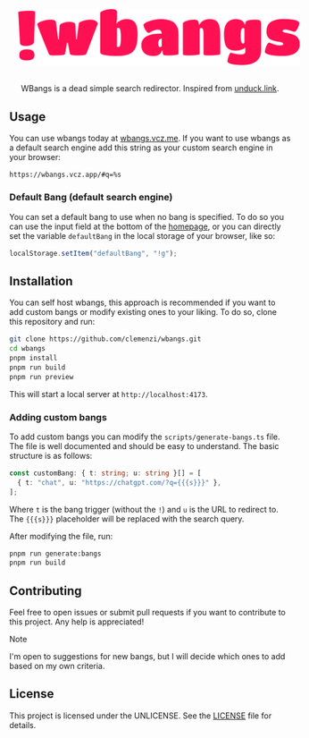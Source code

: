 <div align="center">
  <img src="./public/banner.svg" style="padding: 1rem" />
  
  WBangs is a dead simple search redirector. Inspired from [unduck.link](https://unduck.link).
</div>

## Usage

You can use wbangs today at [wbangs.vcz.me](https://wbangs.vcz.app). If you want to use wbangs as a default search engine add this string as your custom search engine in your browser:

```
https://wbangs.vcz.app/#q=%s
```

### Default Bang (default search engine)

You can set a default bang to use when no bang is specified. To do so you can use the input field at the bottom of the [homepage](https://wbangs.vcz.app), or you can directly set the variable `defaultBang` in the local storage of your browser, like so:

```javascript
localStorage.setItem("defaultBang", "!g");
```

## Installation

You can self host wbangs, this approach is recommended if you want to add custom bangs or modify existing ones to your liking. To do so, clone this repository and run:

```bash
git clone https://github.com/clemenzi/wbangs.git
cd wbangs
pnpm install
pnpm run build
pnpm run preview
```

This will start a local server at `http://localhost:4173`.

### Adding custom bangs

To add custom bangs you can modify the `scripts/generate-bangs.ts` file. The file is well documented and should be easy to understand. The basic structure is as follows:

```typescript
const customBang: { t: string; u: string }[] = [
  { t: "chat", u: "https://chatgpt.com/?q={{{s}}}" },
];
```

Where `t` is the bang trigger (without the `!`) and `u` is the URL to redirect to. The `{{{s}}}` placeholder will be replaced with the search query.

After modifying the file, run:

```bash
pnpm run generate:bangs
pnpm run build
```

## Contributing
Feel free to open issues or submit pull requests if you want to contribute to this project. Any help is appreciated!

> [!NOTE]
> I'm open to suggestions for new bangs, but I will decide which ones to add based on my own criteria.

## License
This project is licensed under the UNLICENSE. See the [LICENSE](./LICENSE) file for details.